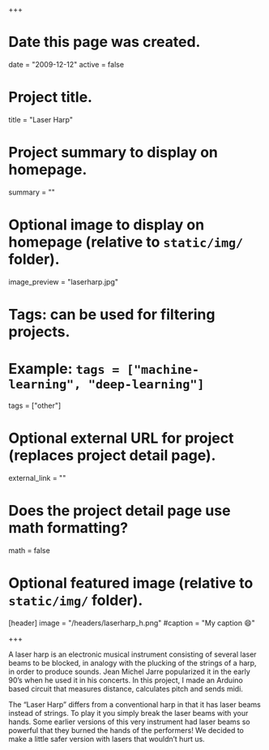 +++
# Date this page was created.
date = "2009-12-12"
active = false
# Project title.
title = "Laser Harp"

# Project summary to display on homepage.
summary = ""

# Optional image to display on homepage (relative to `static/img/` folder).
image_preview = "laserharp.jpg"

# Tags: can be used for filtering projects.
# Example: `tags = ["machine-learning", "deep-learning"]`
tags = ["other"]

# Optional external URL for project (replaces project detail page).
external_link = ""

# Does the project detail page use math formatting?
math = false

# Optional featured image (relative to `static/img/` folder).
[header]
image = "/headers/laserharp_h.png"
#caption = "My caption :smile:"

+++

A laser harp is an electronic musical instrument consisting of several laser beams to be blocked, in analogy with the plucking of the strings of a harp, in order to produce sounds. Jean Michel Jarre popularized it in the early 90’s when he used it in his concerts. In this project, I made an Arduino based circuit that measures distance, calculates pitch and sends midi.

The “Laser Harp” differs from a conventional harp in that it has laser beams instead of strings. To play it you simply break the laser beams with your hands. Some earlier versions of this very instrument had laser beams so powerful that they burned the hands of the performers! We decided to make a little safer version with lasers that wouldn’t hurt us.
